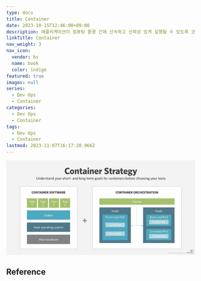 ```yaml
---
type: docs
title: Container
date: 2023-10-15T12:46:00+09:00
description: 애플리케이션이 컴퓨팅 환경 간에 신속하고 신뢰성 있게 실행될 수 있도록 코드와 그 모든 종속성 있는 것들을 패키징하는 소프트웨어의 표준 단위
linkTitle: Container
nav_weight: 3
nav_icon:
  vendor: bs
  name: book
  color: indigo
featured: true
images: null
series:
  - Dev Ops
  - Container
categories:
  - Dev Ops
  - Container
tags:
  - Dev Ops
  - Container
lastmod: 2023-11-07T16:17:20.966Z
---
```


![Container Strategy](container-strategy.jpg#center)

## Reference
